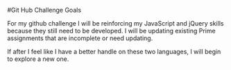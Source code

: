 #Git Hub Challenge Goals

For my github challenge I will be reinforcing my JavaScript and jQuery skills because they still need to be developed. I will be updating existing Prime assignments that are incomplete or need updating. 

If after I feel like I have a better handle on these two languages, I will begin to explore a new one.
